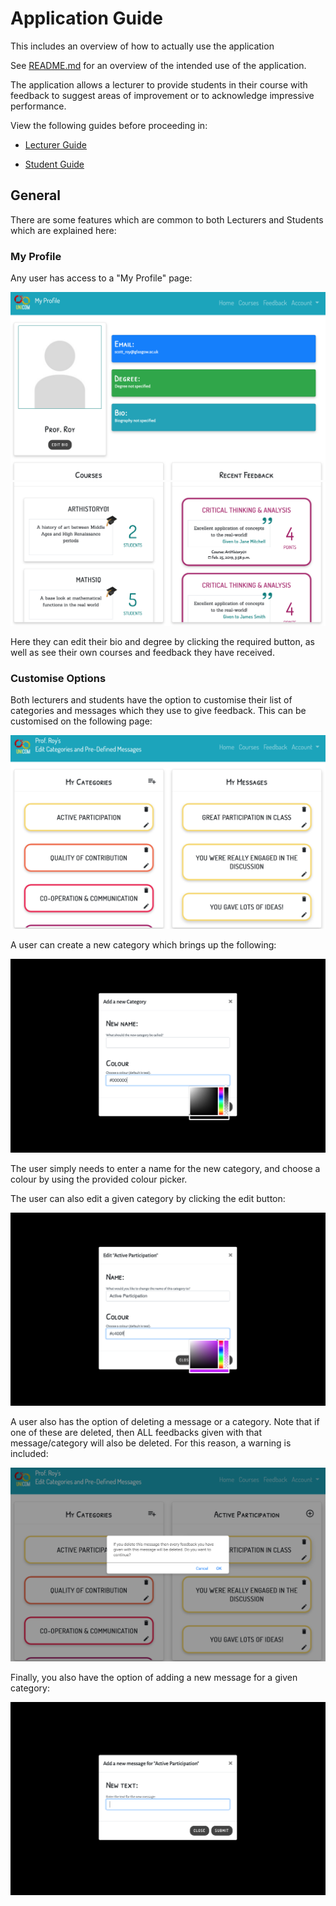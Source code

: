 # Application Guide

This includes an overview of how to actually use the application

See [README.md](http://stgit.dcs.gla.ac.uk/tp3-2018-ese1/dissertation/blob/master/README.md) for an overview of the intended use of the application.

The application allows a lecturer to provide students in their course with feedback to suggest areas of improvement or to acknowledge impressive performance.

View the following guides before proceeding in:
*  [Lecturer Guide](http://stgit.dcs.gla.ac.uk/tp3-2018-ese1/dissertation/blob/131-improve-program-documentation/docs/program-docs/general/Lecturer-Guide.md)

*  [Student Guide](http://stgit.dcs.gla.ac.uk/tp3-2018-ese1/dissertation/blob/131-improve-program-documentation/docs/program-docs/general/Student-Guide.md)


## General

There are some features which are common to both Lecturers and Students which are explained here:

### My Profile

Any user has access to a "My Profile" page:

<img src="docs/program-docs/general/screenshots/my_profile1.png">

<img src="docs/program-docs/general/screenshots/my_profile2.png">

Here they can edit their bio and degree by clicking the required button, as well as see their own courses and feedback they have received.

### Customise Options

Both lecturers and students have the option to customise their list of categories and messages which they use to give feedback. This can be customised on the following page:

<img src="docs/program-docs/general/screenshots/customise_options1.png">

A user can create a new category which brings up the following:

<img src="docs/program-docs/general/screenshots/customise_options2.png">

The user simply needs to enter a name for the new category, and choose a colour by using the provided colour picker.

The user can also edit a given category by clicking the edit button:

<img src="docs/program-docs/general/screenshots/customise_options3.png">

A user also has the option of deleting a message or a category. Note that if one of these are deleted, then ALL feedbacks given with that message/category will also be deleted. For this reason, a warning is included:

<img src="docs/program-docs/general/screenshots/customise_options4.png">

Finally, you also have the option of adding a new message for a given category:

<img src="docs/program-docs/general/screenshots/customise_options5.png">
